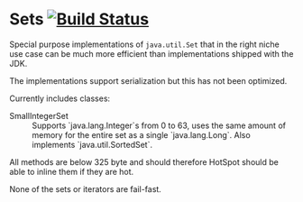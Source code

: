 Sets [![Build Status](https://travis-ci.org/marschall/sets.svg?branch=master)](https://travis-ci.org/marschall/sets)
====

Special purpose implementations of `java.util.Set` that in the right niche use case can be much more efficient than implementations shipped with the JDK.

The implementations support serialization but this has not been optimized.

Currently includes classes:
<dl>
<dt>SmallIntegerSet</dt>
<dd>Supports `java.lang.Integer`s from 0 to 63, uses the same amount of memory for the entire set as a single `java.lang.Long`. Also implements `java.util.SortedSet`.</dd>
</dl>

All methods are below 325 byte and should therefore HotSpot should be able to inline them if they are hot.

None of the sets or iterators are fail-fast.
